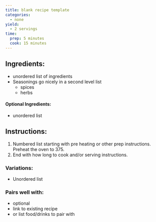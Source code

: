 ```yaml
---
title: blank recipe template
categories:
  - none
yield:
  - 2 servings
time:  
  prep: 5 minutes
  cook: 15 minutes
---
```


## Ingredients:
* unordered list of ingredients
* Seasonings go nicely in a second level list
  * spices
  * herbs

#### Optional Ingredients:
* unordered list
 
## Instructions:
1. Numbered list starting with pre heating or other prep instructions. Preheat the oven to 375. 
2. End with how long to cook and/or serving instructions.


### Variations:
* Unordered list

### Pairs well with:
* optional
* link to existing recipe
* or list food/drinks to pair with
